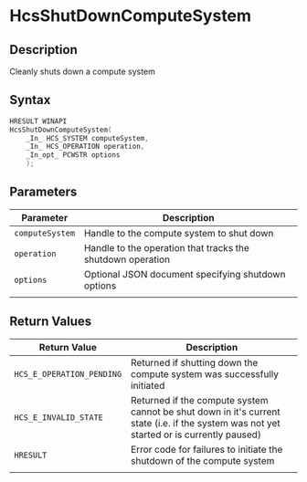 # HcsShutDownComputeSystem

## Description

Cleanly shuts down a compute system

## Syntax

```cpp
HRESULT WINAPI
HcsShutDownComputeSystem(
    _In_ HCS_SYSTEM computeSystem,
    _In_ HCS_OPERATION operation,
    _In_opt_ PCWSTR options
    );
```

## Parameters

|Parameter     |Description|
|---|---|
|`computeSystem`| Handle to the compute system to shut down|
|`operation`| Handle to the operation that tracks the shutdown operation|
|`options`| Optional JSON document specifying shutdown options|
|    |    |

## Return Values

|Return Value | Description|
|---|---|
|`HCS_E_OPERATION_PENDING`|Returned if shutting down the compute system was successfully initiated|
|`HCS_E_INVALID_STATE`|Returned if the compute system cannot be shut down in it's current state (i.e. if the system was not yet started or is currently paused)|
|`HRESULT`|Error code for failures to initiate the shutdown of the compute system|
|     |     |
